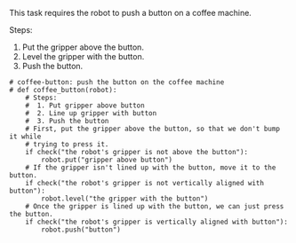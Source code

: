 

This task requires the robot to push a button on a coffee machine.

Steps: 
1. Put the gripper above the button. 
2. Level the gripper with the button. 
3. Push the button.

```
# coffee-button: push the button on the coffee machine
# def coffee_button(robot):
    # Steps:
    #  1. Put gripper above button
    #  2. Line up gripper with button
    #  3. Push the button
    # First, put the gripper above the button, so that we don't bump it while
    # trying to press it.
    if check("the robot's gripper is not above the button"):
        robot.put("gripper above button")
    # If the gripper isn't lined up with the button, move it to the button.
    if check("the robot's gripper is not vertically aligned with button"):
        robot.level("the gripper with the button")
    # Once the gripper is lined up with the button, we can just press the button.
    if check("the robot's gripper is vertically aligned with button"):
        robot.push("button")
````